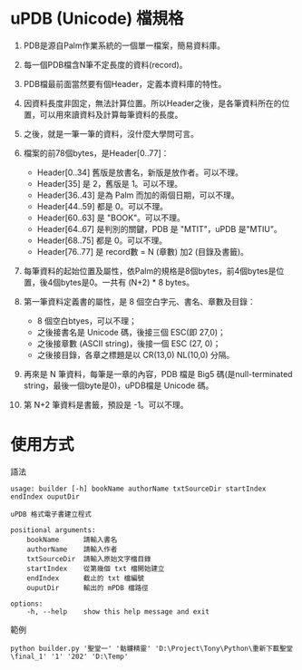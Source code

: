 # uPDB (Unicode) 檔規格

1. PDB是源自Palm作業系統的一個單一檔案，簡易資料庫。
2. 每一個PDB檔含N筆不定長度的資料(record)。
3. PDB檔最前面當然要有個Header，定義本資料庫的特性。
4. 因資料長度非固定，無法計算位置。所以Header之後，是各筆資料所在的位置，可以用來讀資料及計算每筆資料的長度。
5. 之後，就是一筆一筆的資料，沒什麼大學問可言。

6. 檔案的前78個bytes，是Header[0..77]：
    + Header[0..34] 舊版是放書名，新版是放作者。可以不理。
    + Header[35] 是 2，舊版是 1。可以不理。
    + Header[36..43] 是為 Palm 而加的兩個日期，可以不理。
    + Header[44..59] 都是 0。可以不理。
    + Header[60..63] 是 "BOOK"。可以不理。
    + Header[64..67] 是判別的關鍵，PDB 是 "MTIT"，uPDB 是"MTIU"。
    + Header[68..75] 都是 0。可以不理。
    + Header[76..77] 是 record數 = N (章數) 加2 (目錄及書籤)。
7. 每筆資料的起始位置及屬性，依Palm的規格是8個bytes，前4個bytes是位置，後4個bytes是0。一共有 (N+2) * 8 bytes。
8. 第一筆資料定義書的屬性，是 8 個空白字元、書名、章數及目錄：
    + 8 個空白btyes，可以不理；
    + 之後接書名是 Unicode 碼，後接三個 ESC(即 27,0)；
    + 之後接章數 (ASCII string)，後接一個 ESC (27, 0)；
    + 之後接目錄，各章之標題是以 CR(13,0) NL(10,0) 分隔。
9. 再來是 N 筆資料，每筆是一章的內容，PDB 檔是 Big5 碼(是null-terminated string，最後一個byte是0)，uPDB檔是 Unicode 碼。
10. 第 N+2 筆資料是書籤，預設是 -1。可以不理。

# 使用方式

語法

    usage: builder [-h] bookName authorName txtSourceDir startIndex endIndex ouputDir

    uPDB 格式電子書建立程式

    positional arguments:
        bookName      請輸入書名
        authorName    請輸入作者
        txtSourceDir  請輸入原始文字檔目錄
        startIndex    從第幾個 txt 檔開始建立
        endIndex      截止的 txt 檔編號
        ouputDir      輸出的 mPDB 檔路徑

    options:
        -h, --help    show this help message and exit

範例

    python builder.py '聖堂一' '骷髏精靈' 'D:\Project\Tony\Python\重新下載聖堂\final_1' '1' '202' 'D:\Temp'
